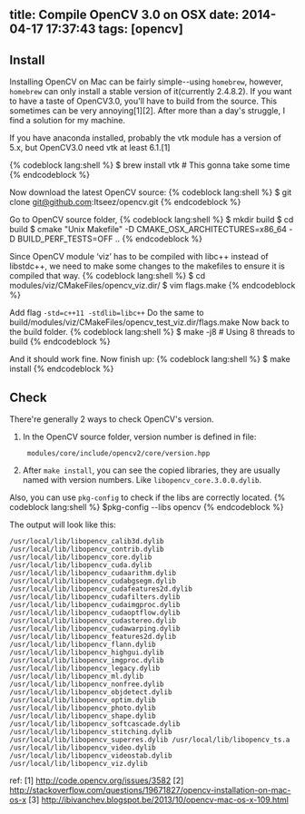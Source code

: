 title: Compile OpenCV 3.0 on OSX
date: 2014-04-17 17:37:43
tags: [opencv]
---
## Install

Installing OpenCV on Mac can be fairly simple--using `homebrew`, however, `homebrew` can only install a stable version of it(currently 2.4.8.2). If you want to have a taste of OpenCV3.0, you'll have to build from the source. This sometimes can be very annoying[1][2]. After more than a day's struggle, I find a solution for my machine.

If you have anaconda installed, probably the vtk module has a version of 5.x, but OpenCV3.0 need vtk at least 6.1.[1]

{% codeblock lang:shell %}
$ brew install vtk   # This gonna take some time
{% endcodeblock %}

Now download the latest OpenCV source:
{% codeblock lang:shell %}
$ git clone git@github.com:Itseez/opencv.git
{% endcodeblock %}

Go to OpenCV source folder, 
{% codeblock lang:shell %}
$ mkdir build
$ cd build
$ cmake "Unix Makefile" -D CMAKE_OSX_ARCHITECTURES=x86_64 -D BUILD_PERF_TESTS=OFF ..
{% endcodeblock %}

Since OpenCV module ‘viz’ has to be compiled with libc++ instead of libstdc++, we need to make some changes to the makefiles to ensure it is compiled that way.
{% codeblock lang:shell %}
$ cd modules/viz/CMakeFiles/opencv_viz.dir/
$ vim flags.make
{% endcodeblock %}

Add flag `-std=c++11 -stdlib=libc++`
Do the same to build/modules/viz/CMakeFiles/opencv_test_viz.dir/flags.make
Now back to the build folder. 
{% codeblock lang:shell %}
$ make -j8  # Using 8 threads to build
{% endcodeblock %}

And it should work fine. 
Now finish up:
{% codeblock lang:shell %}
$ make install
{% endcodeblock %}

## Check

There're generally 2 ways to check OpenCV's version. 

1. In the OpenCV source folder, version number is defined in file:
    
        modules/core/include/opencv2/core/version.hpp 
    
2. After `make install`, you can see the copied libraries, they are usually named with version numbers. Like `libopencv_core.3.0.0.dylib`.

Also, you can use `pkg-config` to check if the libs are correctly located.
{% codeblock lang:shell %}
$pkg-config --libs opencv
{% endcodeblock %}

The output will look like this:

	/usr/local/lib/libopencv_calib3d.dylib /usr/local/lib/libopencv_contrib.dylib /usr/local/lib/libopencv_core.dylib /usr/local/lib/libopencv_cuda.dylib /usr/local/lib/libopencv_cudaarithm.dylib /usr/local/lib/libopencv_cudabgsegm.dylib /usr/local/lib/libopencv_cudafeatures2d.dylib /usr/local/lib/libopencv_cudafilters.dylib /usr/local/lib/libopencv_cudaimgproc.dylib /usr/local/lib/libopencv_cudaoptflow.dylib /usr/local/lib/libopencv_cudastereo.dylib /usr/local/lib/libopencv_cudawarping.dylib /usr/local/lib/libopencv_features2d.dylib /usr/local/lib/libopencv_flann.dylib /usr/local/lib/libopencv_highgui.dylib /usr/local/lib/libopencv_imgproc.dylib /usr/local/lib/libopencv_legacy.dylib /usr/local/lib/libopencv_ml.dylib /usr/local/lib/libopencv_nonfree.dylib /usr/local/lib/libopencv_objdetect.dylib /usr/local/lib/libopencv_optim.dylib /usr/local/lib/libopencv_photo.dylib /usr/local/lib/libopencv_shape.dylib /usr/local/lib/libopencv_softcascade.dylib /usr/local/lib/libopencv_stitching.dylib /usr/local/lib/libopencv_superres.dylib /usr/local/lib/libopencv_ts.a /usr/local/lib/libopencv_video.dylib /usr/local/lib/libopencv_videostab.dylib /usr/local/lib/libopencv_viz.dylib


ref: 
[1] http://code.opencv.org/issues/3582
[2] http://stackoverflow.com/questions/19671827/opencv-installation-on-mac-os-x
[3] http://ibivanchev.blogspot.be/2013/10/opencv-mac-os-x-109.html

